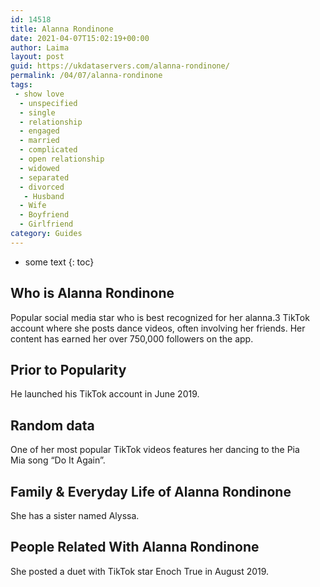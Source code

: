 ```yaml
---
id: 14518
title: Alanna Rondinone
date: 2021-04-07T15:02:19+00:00
author: Laima
layout: post
guid: https://ukdataservers.com/alanna-rondinone/
permalink: /04/07/alanna-rondinone
tags:
 - show love
  - unspecified
  - single
  - relationship
  - engaged
  - married
  - complicated
  - open relationship
  - widowed
  - separated
  - divorced
   - Husband
  - Wife
  - Boyfriend
  - Girlfriend
category: Guides
---
```


* some text
{: toc}


## Who is Alanna Rondinone
                  
                  
                  
Popular social media star who is best recognized for her alanna.3 TikTok account where she posts dance videos, often involving her friends. Her content has earned her over 750,000 followers on the app. 
                  
              
            
              
            
                
                
                
## Prior to Popularity
                  
                  
                  
He launched his TikTok account in June 2019. 
                  
              
            
              
            
                
                
                
## Random data
                  
                  
                  
One of her most popular TikTok videos features her dancing to the Pia Mia song &#8220;Do It Again&#8221;. 
                  
              
            
              
            
                
                
                
## Family & Everyday Life of Alanna Rondinone
                  
                  
                  
She has a sister named Alyssa. 
                  
              
            
              
            
                
                
                
## People Related With Alanna Rondinone
                  
                  
                  
She posted a duet with TikTok star Enoch True in August 2019. 
                  
              
            
              
            
                
              
            
              
              
            
            
              
            
          
          
          